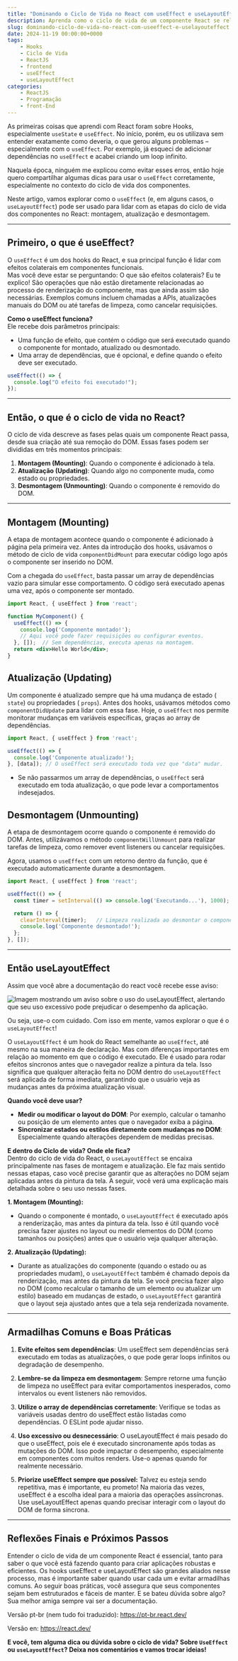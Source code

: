 ```yaml
---
title: "Dominando o Ciclo de Vida no React com useEffect e useLayoutEffect"
description: Aprenda como o ciclo de vida de um componente React se relaciona com o uso dos hooks useEffect e useLayoutEffect para criar aplicações mais eficientes e bem estruturadas.
slug: dominando-ciclo-de-vida-no-react-com-useeffect-e-uselayouteffect
date: 2024-11-19 00:00:00+0000
tags: 
    - Hooks
    - Ciclo de Vida
    - ReactJS
    - frontend
    - useEffect
    - useLayoutEffect
categories:
    - ReactJS
    - Programação
    - front-End
---
```


As primeiras coisas que aprendi com React foram sobre Hooks, especialmente `useState` e `useEffect`. No início, porém, eu os utilizava sem entender exatamente como deveria, o que gerou alguns problemas – especialmente com o `useEffect`. Por exemplo, já esqueci de adicionar dependências no `useEffect` e acabei criando um loop infinito.

Naquela época, ninguém me explicou como evitar esses erros, então hoje quero compartilhar algumas dicas para usar o `useEffect` corretamente, especialmente no contexto do ciclo de vida dos componentes.

Neste artigo, vamos explorar como o `useEffect` (e, em alguns casos, o `useLayoutEffect`) pode ser usado para lidar com as etapas do ciclo de vida dos componentes no React: montagem, atualização e desmontagem.

---

## **Primeiro, o que é useEffect?**  
O `useEffect` é um dos hooks do React, e sua principal função é lidar com efeitos colaterais em componentes funcionais.  
Mas você deve estar se perguntando: O que são efeitos colaterais? Eu te explico!
São operações que não estão diretamente relacionadas ao processo de renderização do componente, mas que ainda assim são necessárias. Exemplos comuns incluem chamadas a APIs, atualizações manuais do DOM ou até tarefas de limpeza, como cancelar requisições.


**Como o useEffect funciona?**   
Ele recebe dois parâmetros principais: 
- Uma função de efeito, que contém o código que será executado quando o componente for montado, atualizado ou desmontado.
- Uma array de dependências, que é opcional, e define quando o efeito deve ser executado.

```jsx  
useEffect(() => {
  console.log("O efeito foi executado!");
});
```
---

## **Então, o que é o ciclo de vida no React?**  
O ciclo de vida descreve as fases pelas quais um componente React passa, desde sua criação até sua remoção do DOM. Essas fases podem ser divididas em três momentos principais:  

1. **Montagem (Mounting)**: Quando o componente é adicionado à tela.  
2. **Atualização (Updating)**: Quando algo no componente muda, como estado ou propriedades.  
3. **Desmontagem (Unmounting)**: Quando o componente é removido do DOM.  

---

## **Montagem (Mounting)**  
A etapa de montagem acontece quando o componente é adicionado à página pela primeira vez. Antes da introdução dos hooks, usávamos o método de ciclo de vida `componentDidMount` para executar código logo após o componente ser inserido no DOM.

Com a chegada do `useEffect`, basta passar um array de dependências vazio para simular esse comportamento. O código será executado apenas uma vez, após o componente ser montado.

```jsx  
import React, { useEffect } from 'react';

function MyComponent() {  
  useEffect(() => {  
    console.log('Componente montado!');  
    // Aqui você pode fazer requisições ou configurar eventos.
  }, []);  // Sem dependências, executa apenas na montagem.
  return <div>Hello World</div>;  
}  
```

## **Atualização (Updating)**  
Um componente é atualizado sempre que há uma mudança de estado ( `state`) ou propriedades ( `props`). Antes dos hooks, usávamos métodos como  `componentDidUpdate` para lidar com essa fase. Hoje, o  `useEffect` nos permite monitorar mudanças em variáveis específicas, graças ao array de dependências.

```jsx  
import React, { useEffect } from 'react';

useEffect(() => {  
  console.log('Componente atualizado!');  
}, [data]); // O useEffect será executado toda vez que "data" mudar.
```

* Se não passarmos um array de dependências, o `useEffect` será executado em toda atualização, o que pode levar a comportamentos indesejados.

## **Desmontagem (Unmounting)**  
A etapa de desmontagem ocorre quando o componente é removido do DOM. Antes, utilizávamos o método `componentWillUnmount` para realizar tarefas de limpeza, como remover event listeners ou cancelar requisições.

Agora, usamos o `useEffect` com um retorno dentro da função, que é executado automaticamente durante a desmontagem.

```jsx  
import React, { useEffect } from 'react';

useEffect(() => {  
  const timer = setInterval(() => console.log('Executando...'), 1000);  

  return () => {  
    clearInterval(timer);   // Limpeza realizada ao desmontar o componente
    console.log('Componente desmontado!');  
  };  
}, []);  
```

---

##  **Então useLayoutEffect**  
Assim que você abre a documentação do react você recebe esse aviso:

![Imagem mostrando um aviso sobre o uso do useLayoutEffect, alertando que seu uso excessivo pode prejudicar o desempenho da aplicação.](imgs/aviso-img.png)

Ou seja, use-o com cuidado. Com isso em mente, vamos explorar o que é o `useLayoutEffect`!

O `useLayoutEffect` é um hook do React semelhante ao `useEffect`, até mesmo na sua maneira de declaração.  Mas com diferenças importantes em relação ao momento em que o código é executado. Ele é usado para rodar efeitos síncronos antes que o navegador realize a pintura da tela. Isso significa que qualquer alteração feita no DOM dentro do `useLayoutEffect` será aplicada de forma imediata, garantindo que o usuário veja as mudanças antes da próxima atualização visual. 

**Quando você deve usar?**
- **Medir ou modificar o layout do DOM**: Por exemplo, calcular o tamanho ou posição de um elemento antes que o navegador exiba a página.
- **Sincronizar estados ou estilos diretamente com mudanças no DOM**: Especialmente quando alterações dependem de medidas precisas.

**E dentro do Ciclo de vida? Onde ele fica?**  
Dentro do ciclo de vida do React, o `useLayoutEffect` se encaixa principalmente nas fases de montagem e atualização. Ele faz mais sentido nessas etapas, caso você precise garantir que as alterações no DOM sejam aplicadas antes da pintura da tela. A seguir, você verá uma explicação mais detalhada sobre o seu uso nessas fases.

**1. Montagem (Mounting):**
* Quando o componente é montado, o `useLayoutEffect` é executado após a renderização, mas antes da pintura da tela. Isso é útil quando você precisa fazer ajustes no layout ou medir elementos do DOM (como tamanhos ou posições) antes que o usuário veja qualquer alteração.

**2. Atualização (Updating):**
* Durante as atualizações do componente (quando o estado ou as propriedades mudam), o `useLayoutEffect` também é chamado depois da renderização, mas antes da pintura da tela. Se você precisa fazer algo no DOM (como recalcular o tamanho de um elemento ou atualizar um estilo) baseado em mudanças de estado, o `useLayoutEffect`  garantirá que o layout seja ajustado antes que a tela seja renderizada novamente.

---

##  **Armadilhas Comuns e Boas Práticas**  

1. **Evite efeitos sem dependências**: Um useEffect sem dependências será executado em todas as atualizações, o que pode gerar loops infinitos ou degradação de desempenho.

2. **Lembre-se da limpeza em desmontagem**: Sempre retorne uma função de limpeza no useEffect para evitar comportamentos inesperados, como intervalos ou event listeners não removidos.

3. **Utilize o array de dependências corretamente**: Verifique se todas as variáveis usadas dentro do useEffect estão listadas como dependências. O ESLint pode ajudar nisso.

4. **Uso excessivo ou desnecessário**:  O useLayoutEffect é mais pesado do que o useEffect, pois ele é executado sincronamente após todas as mutações do DOM. Isso pode impactar o desempenho, especialmente em componentes com muitos renders. Use-o apenas quando for realmente necessário.

5. **Priorize useEffect sempre que possível:**  Talvez eu esteja sendo repetitiva, mas é importante, eu prometo!  Na maioria das vezes,  useEffect é a escolha ideal para a maioria das operações assíncronas. Use useLayoutEffect apenas quando precisar interagir com o layout do DOM de forma síncrona.

---

##  **Reflexões Finais e Próximos Passos**  

Entender o ciclo de vida de um componente React é essencial, tanto para saber o que você está fazendo quanto para criar aplicações robustas e eficientes. Os hooks useEffect e useLayoutEffect são grandes aliados nesse processo, mas é importante saber quando usar cada um e evitar armadilhas comuns. Ao seguir boas práticas, você assegura que seus componentes sejam bem estruturados e fáceis de manter.
E se bateu dúvida sobre algo? Sua melhor amiga sempre vai ser a documentação.

Versão pt-br (nem tudo foi traduzido): https://pt-br.react.dev/

Versão en: https://react.dev/

**E você, tem alguma dica ou dúvida sobre o ciclo de vida? Sobre `UseEffect` ou `useLayoutEffect`? Deixa nos comentários e vamos trocar ideias!**  